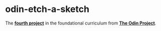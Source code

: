 # odin-etch-a-sketch

The **[fourth project](https://www.theodinproject.com/lessons/foundations-etch-a-sketch)** in the foundational curriculum from **[The Odin Project](https://www.theodinproject.com/)**.
